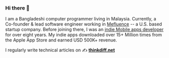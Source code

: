 ### Hi there 👋
I am a Bangladeshi computer programmer living in Malaysia. Currently, a Co-founder & lead software engineer working in [Mefluence](https://www.mefluence.com/) -- a U.S. based startup company. Before joining there, I was an [indie Mobile apps developer](https://ithinkdiff.net/) for over eight years. My indie apps downloaded over 15+ Million times from the Apple App Store and earned USD 500K+ revenue. 

I regularly write technical articles on ✍️ **[thinkdiff.net](https://thinkdiff.net/)**
